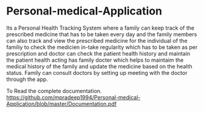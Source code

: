 # Personal-medical-Application


Its a Personal Health Tracking System where a family can keep track of the prescribed medicine that has to be taken every day and the family members can also track and view the prescribed medicine for the
individual of the familiy to check the medicien in-take regularity which has to be taken as per prescription and doctor can check the patient health history  and maintain the patient health acting has family docter 
which helps to maintaim the medical history of the family and update the medicine based on the health status. Family can consult doctors by setting up meeting with the doctor through the app. 


To Read the complete documentation. https://github.com/mpradeep1994/Personal-medical-Application/blob/master/Documentation.pdf
